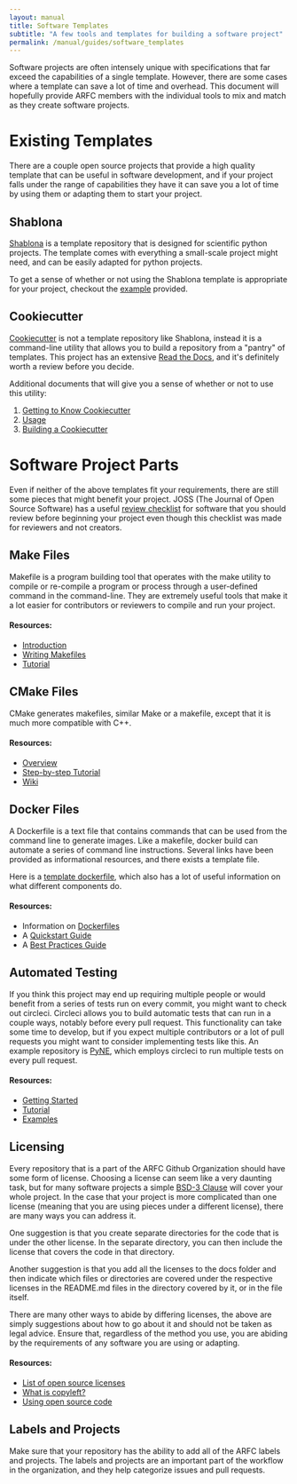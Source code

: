 ```yaml
---
layout: manual
title: Software Templates
subtitle: "A few tools and templates for building a software project"
permalink: /manual/guides/software_templates
---
```


Software projects are often intensely unique with specifications that far 
exceed the capabilities of a single template. However, there are some cases 
where a template can save a lot of time and overhead. This document will 
hopefully provide ARFC members with the individual tools to mix and match as 
they create software projects.

# Existing Templates
There are a couple open source projects that provide a high quality template 
that can be useful in software development, and if your project falls under the 
range of capabilities they have it can save you a lot of time by using them or 
adapting them to start your project.

## Shablona
[Shablona](https://github.com/uwescience/shablona) is a template repository that 
is designed for scientific python projects. The template comes with everything a 
small-scale project might need, and can be easily adapted for python projects.

To get a sense of whether or not using the Shablona template is appropriate for 
your project, checkout the 
[example](https://github.com/uwescience/shablona/tree/master/examples) provided.

## Cookiecutter
[Cookiecutter](https://github.com/cookiecutter/cookiecutter) is not a template 
repository like Shablona, instead it is a command-line utility that
allows you to build a repository from a "pantry" of templates. This project has 
an extensive 
[Read the Docs](https://cookiecutter.readthedocs.io/en/1.7.2/index.html), and 
it's definitely worth a review before you decide. 

Additional documents that will give you a sense of whether or not to use this 
utility:
1. [Getting to Know Cookiecutter](https://cookiecutter.readthedocs.io/en/1.7.2/tutorial1.html) 
2. [Usage](https://cookiecutter.readthedocs.io/en/1.7.2/usage.html)
3. [Building a Cookiecutter](https://cookiecutter.readthedocs.io/en/1.7.2/first_steps.html)

# Software Project Parts
Even if neither of the above templates fit your requirements, there are still 
some pieces that might benefit your project. JOSS (The Journal of Open Source 
Software) has 
a useful [review checklist](https://joss.readthedocs.io/en/latest/review_checklist.html) 
for software that you should review before beginning your project even though 
this checklist was made for reviewers and not creators. 

## Make Files
Makefile is a program building tool that operates with the make utility to 
compile or re-compile a program or process through a user-defined command in the 
command-line. They are extremely useful tools that make it a lot easier for 
contributors or reviewers to compile and run your project.

#### Resources:
- [Introduction](https://www.gnu.org/software/make/manual/html_node/Introduction.html)
- [Writing Makefiles](https://www.gnu.org/software/make/manual/html_node/Makefiles.html#Makefiles)
- [Tutorial](https://makefiletutorial.com/)

## CMake Files
CMake generates makefiles, similar Make or a makefile, except that it is much 
more compatible with C++.

#### Resources:
- [Overview](https://cmake.org/overview/)
- [Step-by-step Tutorial](https://cmake.org/cmake/help/latest/guide/tutorial/index.html)
- [Wiki](https://gitlab.kitware.com/cmake/community/-/wikis/Home)

## Docker Files
A Dockerfile is a text file that contains commands that can be used from the 
command line to generate images. 
Like a makefile, docker build can automate a series of command line 
instructions. Several links have been 
provided as informational resources, and there exists a template file. 

Here is a 
[template dockerfile](https://gist.github.com/ju2wheels/3d1a1dfa498977874d03), 
which also has a lot of useful information on what different components do.

#### Resources:
- Information on [Dockerfiles](https://docs.docker.com/engine/reference/builder/)
- A [Quickstart Guide](https://docs.docker.com/get-started/)
- A [Best Practices Guide](https://docs.docker.com/develop/dev-best-practices/)

## Automated Testing
If you think this project may end up requiring multiple people or would benefit 
from a series of tests run on every commit, you might want to check out 
circleci. Circleci allows you to build automatic tests that can run in a couple 
ways, notably before every pull request. This functionality can take some time 
to develop, but if you expect multiple contributors or a lot of pull requests 
you might want to consider implementing tests like this. An example repository 
is [PyNE](https://github.com/pyne/pyne), which employs circleci to run multiple 
tests on every pull request. 

#### Resources:
- [Getting Started](https://circleci.com/docs/2.0/hello-world/)
- [Tutorial](https://circleci.com/docs/2.0/tutorials/)
- [Examples](https://circleci.com/docs/2.0/sample-config/)

## Licensing
Every repository that is a part of the ARFC Github Organization should have some 
form of license. Choosing a license can seem like a very daunting task, but for 
many software projects a simple 
[BSD-3 Clause](https://spdx.org/licenses/BSD-3-Clause.html) will cover your whole
project. In the case that your project is more complicated than one license 
(meaning that you are using pieces under a different license), there are 
many ways you can address it. 

One suggestion is that you create separate directories for the code that is 
under the other license. In the separate directory, you can then include the 
license that covers the code in that directory. 

Another suggestion is that you add all the licenses to the docs 
folder and then indicate which files or directories are covered under the 
respective licenses in the README.md files in the directory covered by it, or in 
the file itself.

There are many other ways to abide by differing licenses, the above are simply 
suggestions about how to go about it and should not be taken as legal advice. 
Ensure that, regardless of the method you use, you are abiding by the 
requirements of any software you are using or adapting.

#### Resources:
- [List of open source licenses](https://opensource.org/licenses/alphabetical)
- [What is copyleft?](https://opensource.org/faq#copyleft)
- [Using open source code](https://www.linuxfoundation.org/resources/open-source-guides/using-open-source-code/)

## Labels and Projects
Make sure that your repository has the ability to add all of the ARFC labels 
and projects. The labels and projects are an important part of the workflow in 
the organization, and they help categorize issues and pull requests.

